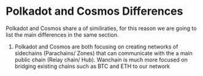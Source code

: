 # Polkadot and Cosmos Differences 

Polkadot and Cosmos share a of similiraties, for this reason we are going to list the main differences in the same section. 

1. Polkadot and Cosmos are both focusing on creating networks of sidechains (Parachains/ Zones)
that can communicate with the a main public chain (Relay chain/ Hub). 
Wanchain is much more focused on bridging existing chains such as BTC and ETH to our network
